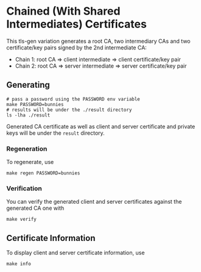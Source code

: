 # Chained (With Shared Intermediates) Certificates

This tls-gen variation generates a root CA,
two intermediary CAs and two certificate/key pairs signed by
the 2nd intermediate CA:

 * Chain 1: root CA => client intermediate => client certificate/key pair
 * Chain 2: root CA => server intermediate => server certificate/key pair

## Generating

    # pass a password using the PASSWORD env variable
    make PASSWORD=bunnies
    # results will be under the ./result directory
    ls -lha ./result

Generated CA certificate as well as client and server certificate and private keys will be
under the `result` directory.

### Regeneration

To regenerate, use

    make regen PASSWORD=bunnies

### Verification

You can verify the generated client and server certificates against the generated CA one with

    make verify

## Certificate Information

To display client and server certificate information, use

    make info
